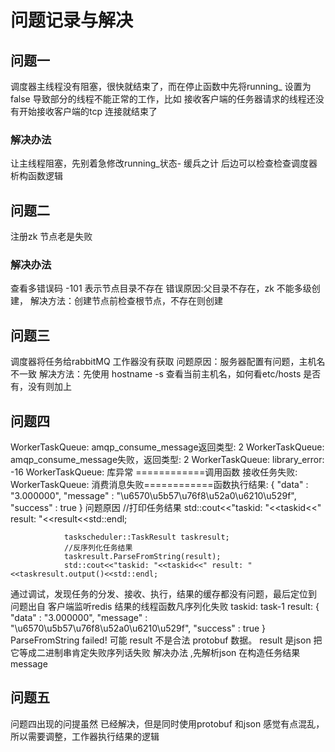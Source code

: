# 问题记录与解决

## 问题一
调度器主线程没有阻塞，很快就结束了，而在停止函数中先将running_ 设置为false 导致部分的线程不能正常的工作，比如
接收客户端的任务器请求的线程还没有开始接收客户端的tcp 连接就结束了
### 解决办法
让主线程阻塞，先别着急修改running_状态- 缓兵之计 后边可以检查检查调度器析构函数逻辑

## 问题二
注册zk 节点老是失败
### 解决办法
查看多错误码 -101 表示节点目录不存在
错误原因:父目录不存在，zk 不能多级创建，
解决方法：创建节点前检查根节点，不存在则创建

## 问题三
调度器将任务给rabbitMQ 工作器没有获取
问题原因：服务器配置有问题，主机名不一致
解决方法：先使用 hostname -s 查看当前主机名，如何看etc/hosts 是否有，没有则加上
## 问题四
WorkerTaskQueue: amqp_consume_message返回类型: 2
WorkerTaskQueue: amqp_consume_message失败，返回类型: 2
WorkerTaskQueue: library_error: -16
WorkerTaskQueue: 库异常
============调用函数
接收任务失败: WorkerTaskQueue: 消费消息失败============函数执行结果: {
        "data" : "3.000000",
        "message" : "\u6570\u5b57\u76f8\u52a0\u6210\u529f",
        "success" : true
}
问题原因
                //打印任务结果
                std::cout<<"taskid: "<<taskid<<" result: "<<result<<std::endl;

                taskscheduler::TaskResult taskresult;
                //反序列化任务结果
                taskresult.ParseFromString(result);
                std::cout<<"taskid: "<<taskid<<" result: "<<taskresult.output()<<std::endl;
通过调试，发现任务的分发、接收、执行，结果的缓存都没有问题，最后定位到 问题出自 客户端监听redis 结果的线程函数凡序列化失败
taskid: task-1 result: {
        "data" : "3.000000",
        "message" : "\u6570\u5b57\u76f8\u52a0\u6210\u529f",
        "success" : true
}
ParseFromString failed! 可能 result 不是合法 protobuf 数据。   result 是json 把它等成二进制串肯定失败序列话失败
解决办法 ,先解析json 在构造任务结果message 

## 问题五
问题四出现的问提虽然 已经解决，但是同时使用protobuf 和json 感觉有点混乱，所以需要调整，工作器执行结果的逻辑
